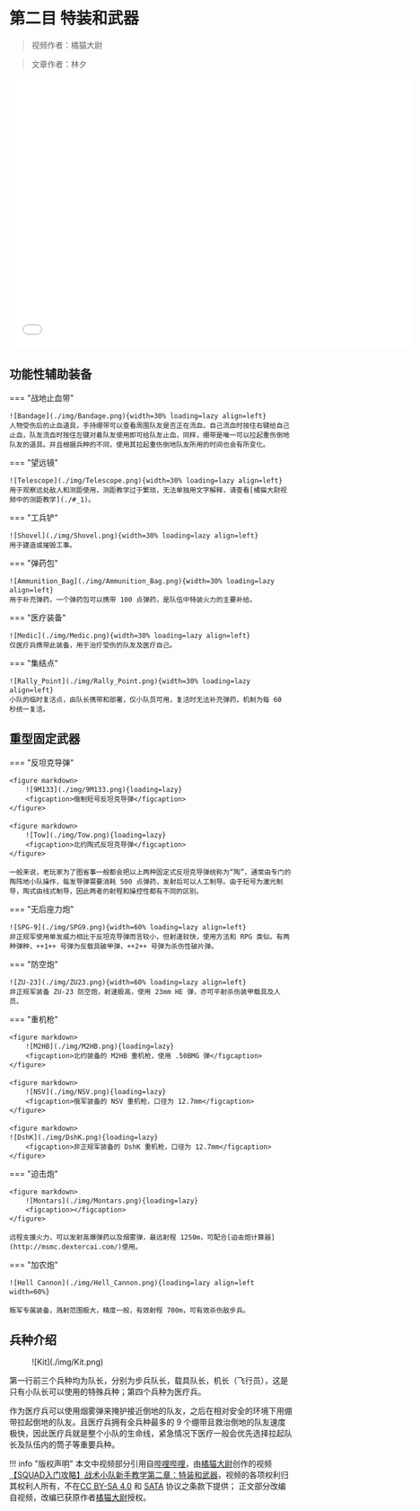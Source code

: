 # 第二目 特装和武器

> 视频作者：橘猫大尉

> 文章作者：林夕

<iframe src="//player.bilibili.com/player.html?aid=339984933&bvid=BV1jR4y1c7SK&cid=556112937&page=1" height="480" width="720" scrolling="no" border="0" frameborder="no" framespacing="0" allowfullscreen="true"> </iframe>

## 功能性辅助装备

=== "战地止血带"

    ![Bandage](./img/Bandage.png){width=30% loading=lazy align=left}
    人物受伤后的止血道具，手持绷带可以查看周围队友是否正在流血，自己流血时按住右键给自己止血，队友流血时按住左键对着队友使用即可给队友止血，同样，绷带是唯一可以拉起重伤倒地队友的道具。并且根据兵种的不同，使用其拉起重伤倒地队友所用的时间也会有所变化。

=== "望远镜"

    ![Telescope](./img/Telescope.png){width=30% loading=lazy align=left}
    用于观察远处敌人和测距使用，测距教学过于繁琐，无法单独用文字解释，请查看[橘猫大尉视频中的测距教学](./#_1)。
    
=== "工兵铲"

    ![Shovel](./img/Shovel.png){width=30% loading=lazy align=left}
    用于建造或摧毁工事。

=== "弹药包"

    ![Ammunition_Bag](./img/Ammunition_Bag.png){width=30% loading=lazy align=left}
    用于补充弹药，一个弹药包可以携带 100 点弹药，是队伍中特装火力的主要补给。    

=== "医疗装备"

    ![Medic](./img/Medic.png){width=30% loading=lazy align=left}
    仅医疗兵携带此装备，用于治疗受伤的队友及医疗自己。

=== "集结点"

    ![Rally_Point](./img/Rally_Point.png){width=30% loading=lazy align=left}
    小队的临时复活点，由队长携带和部署，仅小队员可用，复活时无法补充弹药，机制为每 60 秒统一复活。

## 重型固定武器

=== "反坦克导弹"

    <figure markdown>
        ![9M133](./img/9M133.png){loading=lazy}
        <figcaption>俄制短号反坦克导弹</figcaption>
    </figure>

    <figure markdown>
        ![Tow](./img/Tow.png){loading=lazy}
        <figcaption>北约陶式反坦克导弹</figcaption>
    </figure>

    一般来说，老玩家为了图省事一般都会把以上两种固定式反坦克导弹统称为“陶”，通常由专门的陶阵地小队操作，每发导弹需要消耗 500 点弹药，发射后可以人工制导。由于短号为激光制导，陶式由线式制导，因此两者的射程和操控性都有不同的区别。

=== "无后座力炮"

    ![SPG-9](./img/SPG9.png){width=60% loading=lazy align=left}
    非正规军使用单发威力相比于反坦克导弹而言较小，但射速较快，使用方法和 RPG 类似。有两种弹种，++1++ 号弹为反载具破甲弹，++2++ 号弹为杀伤性破片弹。

=== "防空炮"

    ![ZU-23](./img/ZU23.png){width=60% loading=lazy align=left}
    非正规军装备 ZU-23 防空炮，射速极高，使用 23mm HE 弹，亦可平射杀伤装甲载具及人员。

=== "重机枪"

    <figure markdown>
        ![M2HB](./img/M2HB.png){loading=lazy}
        <figcaption>北约装备的 M2HB 重机枪，使用 .50BMG 弹</figcaption>
    </figure>
    
    <figure markdown>
        ![NSV](./img/NSV.png){loading=lazy}
        <figcaption>俄军装备的 NSV 重机枪，口径为 12.7mm</figcaption>
    </figure>
    
    <figure markdown>
    ![DshK](./img/DshK.png){loading=lazy}
        <figcaption>非正规军装备的 DshK 重机枪，口径为 12.7mm</figcaption>
    </figure>
    
=== "迫击炮"

    <figure markdown>
        ![Montars](./img/Montars.png){loading=lazy}
        <figcaption></figcaption>
    </figure>
    
    远程支援火力，可以发射高爆弹药以及烟雾弹，最远射程 1250m，可配合[迫击炮计算器](http://msmc.dextercai.com/)使用。

=== "加农炮"

    ![Hell Cannon](./img/Hell_Cannon.png){loading=lazy align=left width=60%}

    叛军专属装备，溅射范围极大，精度一般，有效射程 700m，可有效杀伤敌步兵。

## 兵种介绍

<figure markdown>
   ![Kit](./img/Kit.png)
   <figcaption></figcaption>
</figure>

第一行前三个兵种均为队长，分别为步兵队长，载具队长，机长（飞行员），这是只有小队长可以使用的特殊兵种；第四个兵种为医疗兵。

作为医疗兵可以使用烟雾弹来掩护接近倒地的队友，之后在相对安全的环境下用绷带拉起倒地的队友。且医疗兵拥有全兵种最多的 9 个绷带且救治倒地的队友速度极快，因此医疗兵就是整个小队的生命线，紧急情况下医疗一般会优先选择拉起队长及队伍内的筒子等重要兵种。

!!! info "版权声明"
    本文中视频部分引用自[哔哩哔哩](https://www.bilibili.com)，由[橘猫大尉](https://space.bilibili.com/162372711)创作的视频[【SQUAD入门攻略】战术小队新手教学第二章：特装和武器](https://www.bilibili.com/video/BV1jR4y1c7SK)，视频的各项权利归其权利人所有，不在[CC BY-SA 4.0](https://creativecommons.org/licenses/by-sa/4.0/deed.zh) 和 [SATA](https://github.com/zTrix/sata-license) 协议之条款下提供；
    正文部分改编自视频，改编已获原作者[橘猫大尉](https://space.bilibili.com/162372711)授权。